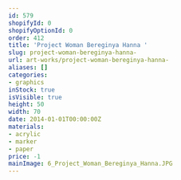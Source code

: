 ```yaml
---
id: 579
shopifyId: 0
shopifyOptionId: 0
order: 412
title: 'Project Woman Bereginya Hanna '
slug: project-woman-bereginya-hanna-
url: art-works/project-woman-bereginya-hanna-
aliases: []
categories:
- graphics
inStock: true
isVisible: true
height: 50
width: 70
date: 2014-01-01T00:00:00Z
materials:
- acrylic
- marker
- paper
price: -1
mainImage: 6_Project_Woman_Bereginya_Hanna.JPG
---
```

